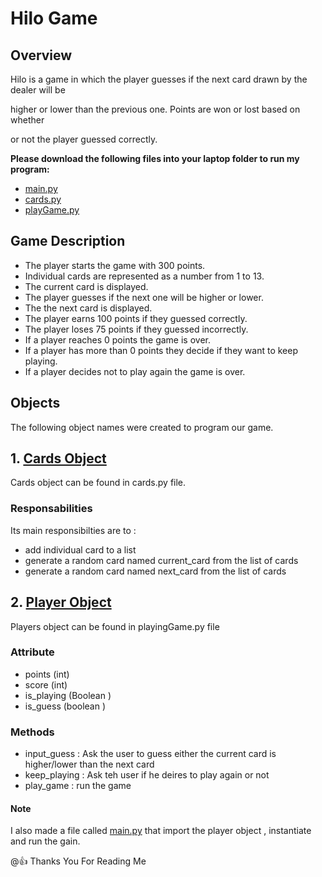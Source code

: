 # Hilo Game
## Overview

Hilo is a game in which the player guesses if the next card drawn by the dealer will be

higher or lower than the previous one. Points are won or lost based on whether 

or not the player guessed correctly. 

**Please download the following files into your laptop folder to run my program:**

* [main.py](https://angekonan715.github.io/prove2/main.py)
* [cards.py](https://angekonan715.github.io/prove2/cards.py)
* [playGame.py](https://angekonan715.github.io/prove2/playGame.py)

## Game Description

* The player starts the game with 300 points.
* Individual cards are represented as a number from 1 to 13.
* The current card is displayed.
* The player guesses if the next one will be higher or lower.
* The the next card is displayed.
* The player earns 100 points if they guessed correctly.
* The player loses 75 points if they guessed incorrectly.
* If a player reaches 0 points the game is over.
* If a player has more than 0 points they decide if they want to keep playing.
* If a player decides not to play again the game is over.

## Objects

The following object names were created to program our game.
## 1. [Cards Object](https://angekonan715.github.io/prove2/cards.py)
Cards object can be found in cards.py file. 
### Responsabilities
Its main responsibilties are to :
- add individual card to a list 
- generate a random card named current_card from the list of cards
- generate a random card named next_card from the list of cards

## 2. [Player Object](https://angekonan715.github.io/prove2/playGame.py)
Players object can be found in playingGame.py file
###  Attribute
- points (int)
- score (int)
- is_playing (Boolean )
- is_guess (boolean )

###  Methods
- input_guess : Ask the user to guess either the current card is higher/lower than the next card
- keep_playing : Ask teh user if he deires to play again or not
- play_game : run the game

#### Note 
I also made a file called [main.py](https://angekonan715.github.io/prove2/main.py) that import the player object , instantiate and run the gain.

@:+1: Thanks You For Reading Me

